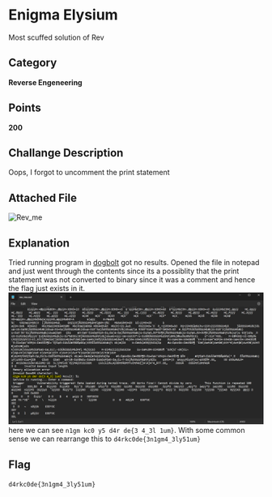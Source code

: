 # Enigma Elysium
Most scuffed solution of Rev
## Category
**Reverse Engeneering**
## Points
**200**
## Challange Description
Oops, I forgot to uncomment the print statement
## Attached File
![Rev_me](https://github.com/Celerium-Ce/Recruitment-CTF-sol/blob/main/Rev/Files/rev_me.out)
## Explanation
Tried running program in [dogbolt](https://dogbolt.org) got no results.
Opened the file in notepad and just went through the contents since its a possiblity that the print statement was not converted to binary since it was a comment and hence the flag just exists in it.
![OpenedBinary](https://github.com/Celerium-Ce/Recruitment-CTF-sol/blob/main/Rev/Files/Enigma%20Esylum%20Notepad.png)
here we can see `n1gm kc0 y5 d4r de{3 4_3l 1um}`. With some common sense we can rearrange this to `d4rkc0de{3n1gm4_3ly51um}`
## Flag
`d4rkc0de{3n1gm4_3ly51um}`
